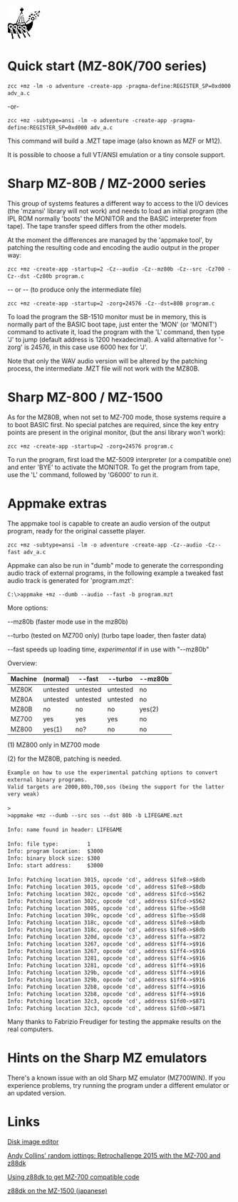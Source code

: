 
![](images/platform/sharplogo.gif)


# Quick start (MZ-80K/700 series)

    zcc +mz -lm -o adventure -create-app -pragma-define:REGISTER_SP=0xd000 adv_a.c

-or-

    zcc +mz -subtype=ansi -lm -o adventure -create-app -pragma-define:REGISTER_SP=0xd000 adv_a.c


This command will build a .MZT tape image (also known as MZF or M12).

It is possible to choose a full VT/ANSI emulation or a tiny console support.



# Sharp MZ-80B / MZ-2000 series

This group of systems features a different way to access to the I/O devices (the 'mzansi' library will not work) and needs to load an initial program (the IPL ROM normally 'boots' the MONITOR and the BASIC interpreter from tape).  The tape transfer speed differs from the other models.

At the moment the differences are managed by the 'appmake tool', by patching the resulting code and encoding the audio output in the proper way:


    zcc +mz -create-app -startup=2 -Cz--audio -Cz--mz80b -Cz--src -Cz700 -Cz--dst -Cz80b program.c

-- or -- (to produce only the intermediate file)

    zcc +mz -create-app -startup=2 -zorg=24576 -Cz--dst=80B program.c


To load the program the SB-1510 monitor must be in memory, this is normally part of the BASIC boot tape, just enter the 'MON' (or 'MONIT') command to activate it, load the program with the 'L' command, then type 'J' to jump (default address is 1200 hexadecimal).
A valid alternative for '-zorg' is 24576, in this case use 6000 hex for 'J'.

Note that only the WAV audio version will be altered by the patching process, the intermediate .MZT file will not work with the MZ80B.


# Sharp MZ-800 / MZ-1500

As for the MZ80B, when not set to MZ-700 mode, those systems require a to boot BASIC first.
No special patches are required, since the key entry points are present in the original monitor, (but the ansi library won't work):

    zcc +mz -create-app -startup=2 -zorg=24576 program.c

To run the program, first load the MZ-5009 interpreter (or a compatible one) and enter 'BYE' to activate the MONITOR.
To get the program from tape, use the 'L' command, followed by 'G6000' to run it.


# Appmake extras

The appmake tool is capable to create an audio version of the output program, ready for the original cassette player.   

    zcc +mz -subtype=ansi -lm -o adventure -create-app -Cz--audio -Cz--fast adv_a.c


Appmake can also be run in "dumb" mode to generate the corresponding audio track of external programs, in the following example a tweaked fast audio track is generated for 'program.mzt':

    C:\>appmake +mz --dumb --audio --fast -b program.mzt
    

More options:

--mz80b  (faster mode use in the mz80b)

--turbo  (tested on MZ700 only) (turbo tape loader, then faster data)

--fast   speeds up loading time, *experimental* if in use with "--mz80b"


Overview:

 | Machine | (normal) | --fast   | --turbo  | --mz80b | 
 | ------- | -------- | ------   | -------  | ------- | 
 | MZ80K   | untested | untested | untested | no      | 
 | MZ80A   | untested | untested | untested | no      | 
 | MZ80B   | no       | no       | no       | yes(2)  | 
 | MZ700   | yes      | yes      | yes      | no      | 
 | MZ800   | yes(1)   | no?      | no       | no      | 

(1) MZ800 only in MZ700 mode

(2) for the MZ80B, patching is needed.


	
	Example on how to use the experimental patching options to convert external binary programs.
	Valid targets are 2000,80b,700,sos (being the support for the latter very weak)
	
	>
	>appmake +mz --dumb --src sos --dst 80b -b LIFEGAME.mzt
	
	Info: name found in header: LIFEGAME
	
	Info: file type:         1
	Info: program location:  $3000
	Info: binary block size: $300
	Info: start address:     $3000
	
	Info: Patching location 3015, opcode 'cd', address $1fe8->$8db
	Info: Patching location 3015, opcode 'cd', address $1fe8->$8db
	Info: Patching location 302c, opcode 'cd', address $1fcd->$562
	Info: Patching location 302c, opcode 'cd', address $1fcd->$562
	Info: Patching location 3085, opcode 'cd', address $1fbe->$5d8
	Info: Patching location 309c, opcode 'cd', address $1fbe->$5d8
	Info: Patching location 318c, opcode 'cd', address $1fe8->$8db
	Info: Patching location 318c, opcode 'cd', address $1fe8->$8db
	Info: Patching location 320d, opcode 'c3', address $1ffa->$872
	Info: Patching location 3267, opcode 'cd', address $1ff4->$916
	Info: Patching location 3267, opcode 'cd', address $1ff4->$916
	Info: Patching location 3281, opcode 'cd', address $1ff4->$916
	Info: Patching location 3281, opcode 'cd', address $1ff4->$916
	Info: Patching location 329b, opcode 'cd', address $1ff4->$916
	Info: Patching location 329b, opcode 'cd', address $1ff4->$916
	Info: Patching location 32b8, opcode 'cd', address $1ff4->$916
	Info: Patching location 32b8, opcode 'cd', address $1ff4->$916
	Info: Patching location 32c3, opcode 'cd', address $1fd0->$871
	Info: Patching location 32c3, opcode 'cd', address $1fd0->$871


Many thanks to Fabrizio Freudiger for testing the appmake results on the real computers.


# Hints on the Sharp MZ emulators

There's a known issue with an old Sharp MZ emulator (MZ700WIN).
If you experience problems, try running the program under a different emulator or an updated version.


# Links

[Disk image editor](http://web.archive.org/web/query?q=wayback_server%3A25+type%3Aurlquery+url%3Ahttp%253A%252F%252Fwww.geocities.co.jp%252FSiliconValley-Sunnyvale%252F2521%252Fbin%252Fdownload%252Fmzd88ctl.zip&count=150000&start_page=1)

[Andy Collins' random jottings: Retrochallenge 2015 with the MZ-700 and z88dk](http://www.randomorbit.co.uk/?cat=97)

[Using z88dk to get MZ-700 compatible code](http://www.randomorbit.co.uk/?cat=37)

[z88dk on the MZ-1500 (japanese)](https://sites.google.com/view/mz1500page/tips/z88dk%E3%82%92%E4%BD%BF%E3%81%86)

